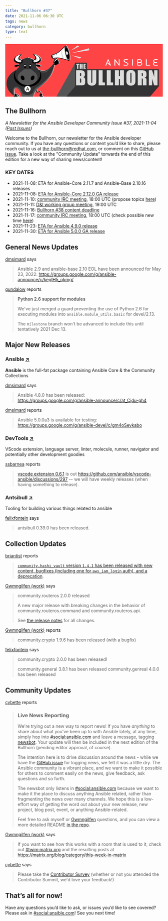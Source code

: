 ```yaml
---
title: "Bullhorn #37"
date: 2021-11-06 06:30 UTC
tags: news
category: bullhorn
type: text
---
```


![Ansible Bullhorn banner](/images/bullhorn-banner-mango.png)

## The Bullhorn

*A Newsletter for the Ansible Developer Community*
*Issue #37, 2021-11-04 ([Past Issues](https://us19.campaign-archive.com/home/?u=56d874e027110e35dea0e03c1&id=d6635f5420))*

Welcome to the Bullhorn, our newsletter for the Ansible developer community. If you have any questions or content you’d like to share, please reach out to us at the-bullhorn@redhat.com, or comment on this [GitHub issue](https://github.com/ansible/community/issues/546). Take a look at the "Community Update" torwards the end of this edition for a new way of sharing news/content!

<!-- TEASER_END -->

### KEY DATES

* 2021-11-08: ETA for Ansible-Core 2.11.7 and Ansible-Base 2.10.16 releases
* 2021-11-08: [ETA for Ansible-Core 2.12.0 GA release](https://docs.ansible.com/ansible-core/devel/roadmap/ROADMAP_2_12.html)
* 2021-11-10: [community IRC meeting](https://github.com/ansible/community/issues/539), 18:00 UTC (propose topics [here](https://github.com/ansible-community/community-topics/issues))
* 2021-11-11: [D&I working group meeting](https://github.com/ansible/community/issues/577), 19:00 UTC
* 2021-11-16: [Bullhorn #38 content deadline](https://github.com/ansible/community/issues/546)
* 2021-11-17: [community IRC meeting](https://github.com/ansible/community/issues/539), 18:00 UTC (check possible new time [here](https://github.com/ansible-community/community-topics/issues/48))
* 2021-11-23: [ETA for Ansible 4.9.0 release](https://docs.ansible.com/ansible/devel/roadmap/COLLECTIONS_4.html)
* 2021-11-30: [ETA for Ansible 5.0.0 GA release](https://docs.ansible.com/ansible/devel/roadmap/COLLECTIONS_5.html)

## General News Updates

[dmsimard](https://matrix.to/#/@dmsimard:matrix.org) says

> Ansible 2.9 and ansible-base 2.10 EOL have been announced for May 23, 2022: https://groups.google.com/g/ansible-announce/c/kegIH5_okmg/

[gundalow](https://github.com/gundalow) reports

> **Python 2.6 support for modules**
> 
> We've just merged a guard preventing the use of Python 2.6 for executing modules into `ansible.module_utils.basic` for devel/2.13.
> 
> The `milestone` branch won't be advanced to include this until tentatively 2021 Dec 13.

## Major New Releases

### Ansible [↗](https://github.com/ansible-collections)

**Ansible** is the full-fat package containing Ansible Core & the Community Collections

[dmsimard](https://matrix.to/#/@dmsimard:matrix.org) says

> Ansible 4.8.0 has been released: https://groups.google.com/g/ansible-announce/c/at_Cjdu-gh4

[dmsimard](https://matrix.to/#/@dmsimard:matrix.org) reports

> Ansible 5.0.0a3 is available for testing: https://groups.google.com/g/ansible-devel/c/gm4oSevkabo

### DevTools [↗](https://github.com/ansible/vscode-ansible)

VScode extension, language server, linter, molecule, runner, navigator and potentially other development goodies

[ssbarnea](https://matrix.to/#/@ssbarnea:matrix.org) reports

> [vscode extension 0.6.1](https://marketplace.visualstudio.com/items?itemName=redhat.ansible) is out https://github.com/ansible/vscode-ansible/discussions/297 -- we will have weekly releases (when having something to release).

### Antsibull [↗](https://github.com/ansible-community/antsibull)

Tooling for building various things related to ansible

[felixfontein](https://github.com/felixfontein) says

> antsibull 0.39.0 has been released.

## Collection Updates

[briantist](https://github.com/briantist) reports

> [`community.hashi_vault` version `1.4.1` has been released with new content, bugfixes (including one for `aws_iam_login` auth), and a deprecation](https://github.com/ansible-collections/community.hashi_vault/releases/tag/1.4.1).

[Gwmngilfen (work)](https://matrix.to/#/@gwmngilfen:ansible.im) says

> community.routeros 2.0.0 released
> 
> A new major release with breaking changes in the behavior of community.routeros.command and community.routeros.api.
> 
> See [the release notes](https://github.com/ansible-collections/community.routeros/blob/main/CHANGELOG.rst) for all changes.

[Gwmngilfen (work)](https://matrix.to/#/@gwmngilfen:ansible.im) reports

> community.crypto 1.9.6 has been released (with a bugfix)

[felixfontein](https://github.com/felixfontein) says

> community.crypto 2.0.0 has been released!
> 
> community.general 3.8.1 has been released
> community.genreal 4.0.0 has been released

## Community Updates

[cybette](https://matrix.to/#/@cybette:ansible.im) reports

> ### Live News Reporting
> 
> We're trying out a new way to report news! If you have _anything_ to share about what you've been up to with Ansible lately, at any time, simply hop into [#social:ansible.com](https://matrix.to/#/#social:ansible.com) and leave a message, tagging [newsbot](https://matrix.to/#/@newsbot:ansible.im). Your update will then be included in the next edition of the Bullhorn (pending editor approval, of course).
> 
> The intention here is to drive discussion around the news - while we have the [GitHub issue](https://github.com/ansible/community/issues/546) for logging news, we felt it was a little dry. The Ansible community is a vibrant place, and we want to make it possible for others to comment easily on the news, give feedback, ask questions and so forth.
> 
> The newsbot only listens in [#social:ansible.com](https://matrix.to/#/#social:ansible.com) because we want to make it the place to discuss anything Ansible related, rather than fragmenting the news over many channels. We hope this is a low-effort way of getting the word out about your new release, new project, blog post, event, or anything Ansible-related.
> 
> Feel free to ask myself or [Gwmngilfen](https://matrix.to/#/@gwmngilfen:ansible.im) questions, and you can view a more detailed README [in the repo](https://github.com/ansible-community/ansible.im/blob/main/bots/README.md).

[Gwmngilfen (work)](https://matrix.to/#/@gwmngilfen:ansible.im) says

> If you want to see how this works with a room that is used to it, check out [#twim:matrix.org](https://matrix.to/#/#twim:matrix.org) and the resulting posts at https://matrix.org/blog/category/this-week-in-matrix

[cybette](https://matrix.to/#/@cybette:ansible.im) says

> Please take the [Contributor Survey](https://www.surveymonkey.co.uk/r/GSMSG7K) (whether or not you attended the Contributor Summit, we'd love your feedback!)

## That’s all for now!

Have any questions you’d like to ask, or issues you’d like to see covered? Please ask in [#social:ansible.com](https://matrix.to/#/#social:ansible.com)! See you next time!
